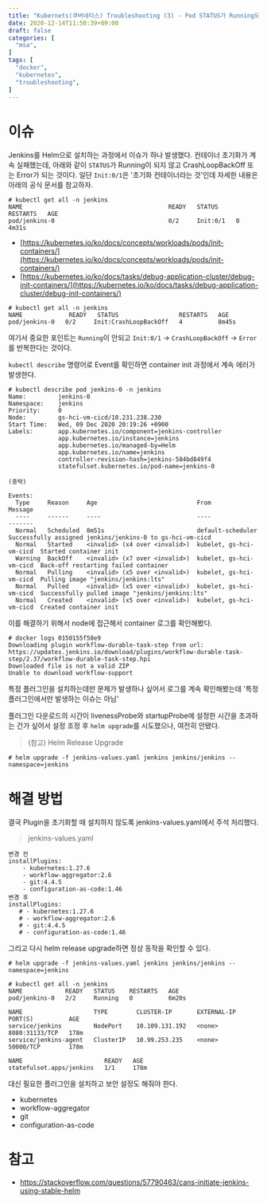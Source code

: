```yaml
---
title: "Kubernets(쿠버네티스) Troubleshooting (3) - Pod STATUS가 Running되지 않고 Error 또는 CrashLoopBackOff을 반복할 때"
date: 2020-12-14T11:50:39+09:00
draft: false
categories: [  
  "msa",
]
tags: [
  "docker",
  "kubernetes",
  "troubleshooting",
]
---
```


# 이슈

Jenkins를 Helm으로 설치하는 과정에서 이슈가 하나 발생했다. 컨테이너 초기화가 계속 실패했는데, 아래와 같이 `STATUS`가 Running이 되지 않고 CrashLoopBackOff 또는 Error가 되는 것이다. 일단 `Init:0/1`은 '초기화 컨테이너라는 것'인데 자세한 내용은 아래의 공식 문서를 참고하자.

```
# kubectl get all -n jenkins
NAME                                         READY   STATUS     RESTARTS   AGE
pod/jenkins-0                                0/2     Init:0/1   0          4m31s
```

* [https://kubernetes.io/ko/docs/concepts/workloads/pods/init-containers/](https://kubernetes.io/ko/docs/concepts/workloads/pods/init-containers/)
* [https://kubernetes.io/ko/docs/tasks/debug-application-cluster/debug-init-containers/](https://kubernetes.io/ko/docs/tasks/debug-application-cluster/debug-init-containers/)

```
# kubectl get all -n jenkins
NAME             READY   STATUS                 RESTARTS   AGE
pod/jenkins-0   0/2     Init:CrashLoopBackOff   4          8m45s

```

여기서 중요한 포인트는 `Running`이 안되고 `Init:0/1` -> `CrashLoopBackOff` -> `Error`를 반복한다는 것이다.

`kubectl describe` 명령어로 Event를 확인하면 container init 과정에서 계속 에러가 발생한다.
```
# kubectl describe pod jenkins-0 -n jenkins
Name:         jenkins-0
Namespace:    jenkins
Priority:     0
Node:         gs-hci-vm-cicd/10.231.238.230
Start Time:   Wed, 09 Dec 2020 20:19:26 +0900
Labels:       app.kubernetes.io/component=jenkins-controller
              app.kubernetes.io/instance=jenkins
              app.kubernetes.io/managed-by=Helm
              app.kubernetes.io/name=jenkins
              controller-revision-hash=jenkins-584bd849f4
              statefulset.kubernetes.io/pod-name=jenkins-0

(중략)

Events:
  Type     Reason     Age                            From                     Message
  ----     ------     ----                           ----                     -------
  Normal   Scheduled  8m51s                          default-scheduler        Successfully assigned jenkins/jenkins-0 to gs-hci-vm-cicd
  Normal   Started    <invalid> (x4 over <invalid>)  kubelet, gs-hci-vm-cicd  Started container init
  Warning  BackOff    <invalid> (x7 over <invalid>)  kubelet, gs-hci-vm-cicd  Back-off restarting failed container
  Normal   Pulling    <invalid> (x5 over <invalid>)  kubelet, gs-hci-vm-cicd  Pulling image "jenkins/jenkins:lts"
  Normal   Pulled     <invalid> (x5 over <invalid>)  kubelet, gs-hci-vm-cicd  Successfully pulled image "jenkins/jenkins:lts"
  Normal   Created    <invalid> (x5 over <invalid>)  kubelet, gs-hci-vm-cicd  Created container init
```

이를 해결하기 위해서 node에 접근해서 container 로그를 확인해봤다.

```
# docker logs 0150155f58e9
Downloading plugin workflow-durable-task-step from url: https://updates.jenkins.io/download/plugins/workflow-durable-task-step/2.37/workflow-durable-task-step.hpi
Downloaded file is not a valid ZIP
Unable to download workflow-support
```

특정 플러그인을 설치하는데만 문제가 발생하나 싶어서 로그를 계속 확인해봤는데 '특정 플러그인에서만 발생하는 이슈는 아님'

플러그인 다운로드의 시간이 livenessProbe와 startupProbe에 설정한 시간을 초과하는 건가 싶어서 설정 조정 후 `helm upgrade`를 시도했으나, 여전히 안됐다.

> (참고) Helm Release Upgrade

```
# helm upgrade -f jenkins-values.yaml jenkins jenkins/jenkins --namespace=jenkins
```

# 해결 방법

결국 Plugin을 초기화할 때 설치하지 않도록 jenkins-values.yaml에서 주석 처리했다.

> jenkins-values.yaml

```
변경 전
installPlugins:
    - kubernetes:1.27.6
    - workflow-aggregator:2.6
    - git:4.4.5
    - configuration-as-code:1.46
변경 후
installPlugins:
   # - kubernetes:1.27.6
   # - workflow-aggregator:2.6
   # - git:4.4.5
   # - configuration-as-code:1.46
```

그리고 다시 helm release upgrade하면 정상 동작을 확인할 수 있다.

```
# helm upgrade -f jenkins-values.yaml jenkins jenkins/jenkins --namespace=jenkins
```

```
# kubectl get all -n jenkins
NAME            READY   STATUS    RESTARTS   AGE
pod/jenkins-0   2/2     Running   0          6m20s

NAME                    TYPE        CLUSTER-IP       EXTERNAL-IP   PORT(S)          AGE
service/jenkins         NodePort    10.109.131.192   <none>        8080:31133/TCP   178m
service/jenkins-agent   ClusterIP   10.99.253.235    <none>        50000/TCP        178m

NAME                       READY   AGE
statefulset.apps/jenkins   1/1     178m
```

대신 필요한 플러그인을 설치하고 보안 설정도 해줘야 한다.

- kubernetes
- workflow-aggregator
- git
- configuration-as-code

# 참고
* https://stackoverflow.com/questions/57790463/cans-initiate-jenkins-using-stable-helm